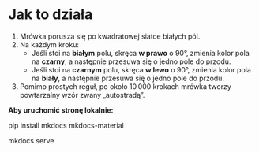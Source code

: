 ﻿# Jak to działa

1. Mrówka porusza się po kwadratowej siatce białych pól.
2. Na każdym kroku:
   - Jeśli stoi na **białym** polu, skręca **w prawo** o 90°, zmienia kolor pola na **czarny**, a następnie przesuwa się o jedno pole do przodu.
   - Jeśli stoi na **czarnym** polu, skręca **w lewo** o 90°, zmienia kolor pola na **biały**, a następnie przesuwa się o jedno pole do przodu.
3. Pomimo prostych reguł, po około 10 000 krokach mrówka tworzy powtarzalny wzór zwany „autostradą”.

**Aby uruchomić stronę lokalnie:**

pip install mkdocs mkdocs-material

mkdocs serve